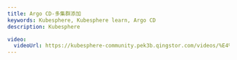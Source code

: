 ```yaml
---
title: Argo CD-多集群添加
keywords: Kubesphere, Kubesphere learn, Argo CD
description: Kubesphere

video: 
  videoUrl: https://kubesphere-community.pek3b.qingstor.com/videos/%E4%BA%91%E5%8E%9F%E7%94%9F%E5%AE%9E%E6%88%98/%E7%AC%AC%E4%BA%8C%E6%9C%9F/28%E3%80%81Argo%20CD-%E5%A4%9A%E9%9B%86%E7%BE%A4%E6%B7%BB%E5%8A%A0.mp4
---
```

